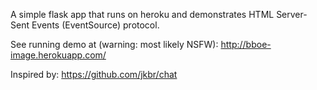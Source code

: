 A simple flask app that runs on heroku and demonstrates HTML Server-Sent Events
(EventSource) protocol.

See running demo at (warning: most likely NSFW):
http://bboe-image.herokuapp.com/

Inspired by: https://github.com/jkbr/chat
